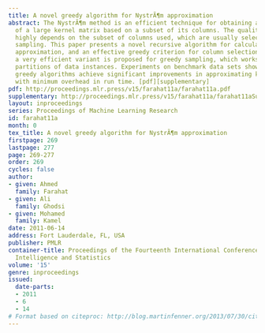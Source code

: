 ```yaml
---
title: A novel greedy algorithm for NystrÃ¶m approximation
abstract: The NystrÃ¶m method is an efficient technique for obtaining a low-rank approximation
  of a large kernel matrix based on a subset of its columns. The quality of the NystrÃ¶m  approximation
  highly depends on the subset of columns used, which are usually selected using random
  sampling. This paper presents a novel recursive algorithm for calculating the NystrÃ¶m
  approximation, and an effective greedy criterion for column selection. Further,
  a very efficient variant is proposed for greedy sampling, which works on random
  partitions of data instances. Experiments on benchmark data sets show that the proposed
  greedy algorithms achieve significant improvements in approximating kernel matrices,
  with minimum overhead in run time. [pdf][supplementary]
pdf: http://proceedings.mlr.press/v15/farahat11a/farahat11a.pdf
supplementary: http://proceedings.mlr.press/v15/farahat11a/farahat11aSupple.pdf
layout: inproceedings
series: Proceedings of Machine Learning Research
id: farahat11a
month: 0
tex_title: A novel greedy algorithm for NystrÃ¶m approximation
firstpage: 269
lastpage: 277
page: 269-277
order: 269
cycles: false
author:
- given: Ahmed
  family: Farahat
- given: Ali
  family: Ghodsi
- given: Mohamed
  family: Kamel
date: 2011-06-14
address: Fort Lauderdale, FL, USA
publisher: PMLR
container-title: Proceedings of the Fourteenth International Conference on Artificial
  Intelligence and Statistics
volume: '15'
genre: inproceedings
issued:
  date-parts:
  - 2011
  - 6
  - 14
# Format based on citeproc: http://blog.martinfenner.org/2013/07/30/citeproc-yaml-for-bibliographies/
---
```

